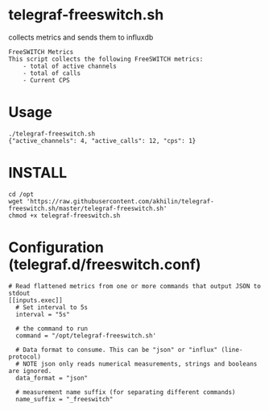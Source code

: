 # telegraf-freeswitch.sh
collects metrics and sends them to influxdb

```
FreeSWITCH Metrics
This script collects the following FreeSWITCH metrics:
    - total of active channels
    - total of calls
    - Current CPS
```



# Usage

```
./telegraf-freeswitch.sh
{"active_channels": 4, "active_calls": 12, "cps": 1}   
```

# INSTALL

```
cd /opt
wget 'https://raw.githubusercontent.com/akhilin/telegraf-freeswitch.sh/master/telegraf-freeswitch.sh'
chmod +x telegraf-freeswitch.sh
```

# Configuration (telegraf.d/freeswitch.conf)

```
# Read flattened metrics from one or more commands that output JSON to stdout
[[inputs.exec]]
  # Set interval to 5s
  interval = "5s"

  # the command to run
  command = "/opt/telegraf-freeswitch.sh'

  # Data format to consume. This can be "json" or "influx" (line-protocol)
  # NOTE json only reads numerical measurements, strings and booleans are ignored.
  data_format = "json"

  # measurement name suffix (for separating different commands)
  name_suffix = "_freeswitch"
```
